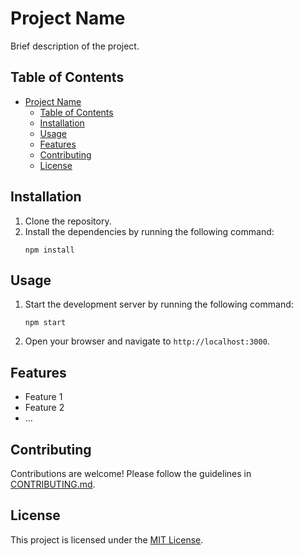 # Project Name

Brief description of the project.

## Table of Contents

- [Project Name](#project-name)
  - [Table of Contents](#table-of-contents)
  - [Installation](#installation)
  - [Usage](#usage)
  - [Features](#features)
  - [Contributing](#contributing)
  - [License](#license)

## Installation

1. Clone the repository.
2. Install the dependencies by running the following command:
   ```shell
   npm install
   ```

## Usage

1. Start the development server by running the following command:
   ```shell
   npm start
   ```
2. Open your browser and navigate to `http://localhost:3000`.

## Features

- Feature 1
- Feature 2
- ...

## Contributing

Contributions are welcome! Please follow the guidelines in [CONTRIBUTING.md](CONTRIBUTING.md).

## License

This project is licensed under the [MIT License](LICENSE).
